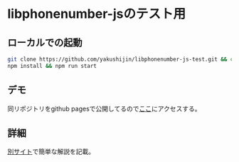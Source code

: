 # libphonenumber-jsのテスト用

## ローカルでの起動

```sh
git clone https://github.com/yakushijin/libphonenumber-js-test.git && cd libphonenumber-js-test
npm install && npm run start
```

## デモ

同リポジトリをgithub pagesで公開してるので[ここ](https://www.yakusys.com/libphonenumber-js-test/index.html)にアクセスする。

## 詳細

[別サイト](https://b.yakusys.com/2021/04/29/libphonenumber-js-demo)で簡単な解説を記載。
